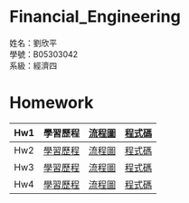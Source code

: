 # Financial_Engineering
姓名：劉欣平  
學號：B05303042  
系級：經濟四  
  
# Homework
|Hw1|學習歷程|[流程圖](https://github.com/payko/Financial_Engineering/blob/master/Hw1/%E6%B5%81%E7%A8%8B%E5%9C%96.jpg)|[程式碼](https://github.com/payko/Financial_Engineering/blob/master/Hw1/%E6%9C%AC%E9%87%91%E5%B9%B3%E5%9D%87%E6%94%A4%E9%82%84%E8%A9%A6%E7%AE%97.ipynb)|
|--|--|--|--|
|Hw2|[學習歷程](https://github.com/payko/Financial_Engineering/blob/master/Hw2/%E5%AD%B8%E7%BF%92%E6%AD%B7%E7%A8%8B.md)|[流程圖](https://github.com/payko/Financial_Engineering/blob/master/Hw2/%E6%B5%81%E7%A8%8B%E5%9C%96.png)|[程式碼](https://github.com/payko/Financial_Engineering/blob/master/Hw2/%E7%A8%8B%E5%BC%8F%E7%A2%BC.ipynb)|
|Hw3|[學習歷程](https://github.com/payko/Financial_Engineering/blob/master/Hw3/%E5%AD%B8%E7%BF%92%E6%AD%B7%E7%A8%8B.md)|[流程圖](https://github.com/payko/Financial_Engineering/blob/master/Hw3/%E6%B5%81%E7%A8%8B%E5%9C%96.png)|[程式碼](https://github.com/payko/Financial_Engineering/blob/master/Hw3/%E7%A8%8B%E5%BC%8F%E7%A2%BC.ipynb)|
|Hw4|[學習歷程](https://github.com/payko/Financial_Engineering/blob/master/Hw4/%E5%AD%B8%E7%BF%92%E6%AD%B7%E7%A8%8B.md)|[流程圖](https://github.com/payko/Financial_Engineering/blob/master/Hw4/%E6%B5%81%E7%A8%8B%E5%9C%96.png)|[程式碼](https://github.com/payko/Financial_Engineering/blob/master/Hw4/%E7%A8%8B%E5%BC%8F%E7%A2%BC.ipynb)|
